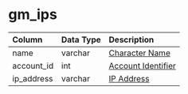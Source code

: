 # gm_ips

| Column | Data Type | Description |
| :--- | :--- | :--- |
| name | varchar | [Character Name](../../../schema/categories/characters/character_data.md) |
| account_id | int | [Account Identifier](../../../schema/categories/account/account.md) |
| ip_address | varchar | [IP Address](../../../schema/categories/account/account_ip.md) |


